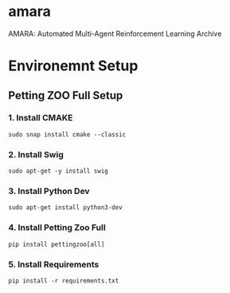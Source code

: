 # amara
AMARA: Automated Multi-Agent Reinforcement Learning Archive

# Environemnt Setup
## Petting ZOO Full Setup
### 1. Install CMAKE
```
sudo snap install cmake --classic
```
### 2. Install Swig
```
sudo apt-get -y install swig
```

### 3. Install Python Dev
```
sudo apt-get install python3-dev
```

### 4. Install Petting Zoo Full
```
pip install pettingzoo[all]
```

### 5. Install Requirements
```
pip install -r requirements.txt
```
